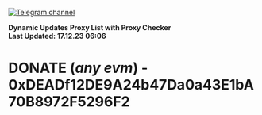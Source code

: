 [![Telegram channel](https://img.shields.io/endpoint?url=https://runkit.io/damiankrawczyk/telegram-badge/branches/master?url=https://t.me/n4z4v0d)](https://t.me/n4z4v0d) 

**Dynamic Updates Proxy List with Proxy Checker**  
**Last Updated: 17.12.23 06:06**

# DONATE (_any evm_) - 0xDEADf12DE9A24b47Da0a43E1bA70B8972F5296F2
